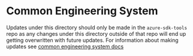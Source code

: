 # Common Engineering System

Updates under this directory should only be made in the `azure-sdk-tools` repo as any changes under this directory outside of that repo will end up getting overwritten with future updates. For information about making updates see [common engineering system docs](https://github.com/Azure/azure-sdk-tools/blob/master/doc/common/common_engsys.md#common-engineering-system)
